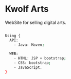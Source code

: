 # Kwolf Arts
WebSite for selling digital arts.

```bash

Using {
  API:
    - Java: Maven;
    
  WEB:
    - HTML: JSP + bootstrap;
    - CSS: bootstrap;
    - JavaScript.
}

```
